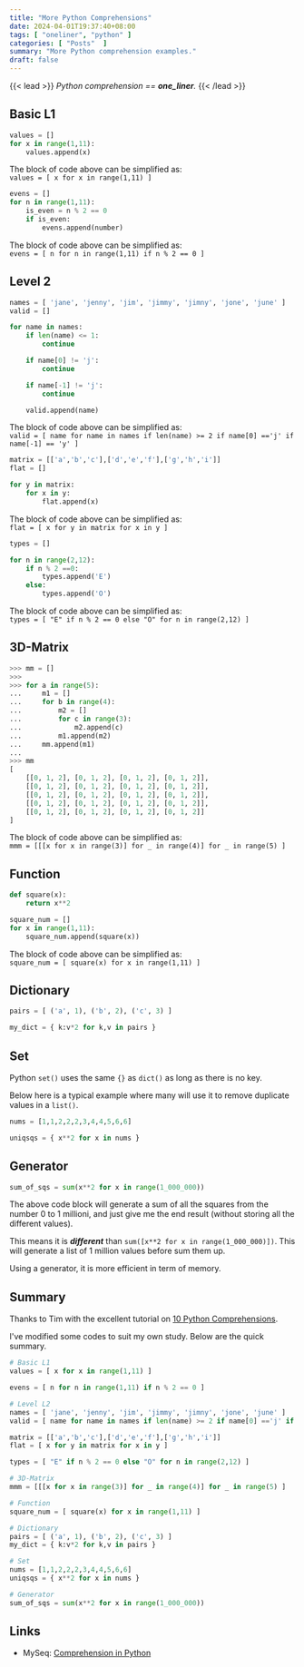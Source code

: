```yaml
---
title: "More Python Comprehensions"
date: 2024-04-01T19:37:40+08:00
tags: [ "oneliner", "python" ]
categories: [ "Posts"  ]
summary: "More Python comprehension examples."
draft: false
---
```

{{< lead >}}
*Python comprehension == ***one_liner***.*
{{< /lead >}}

## Basic L1

```python
values = []
for x in range(1,11):
    values.append(x)
```


The block of code above can be simplified as:  
  `values = [ x for x in range(1,11) ]`

```python
evens = []
for n in range(1,11):
    is_even = n % 2 == 0
    if is_even:
        evens.append(number)
```


The block of code above can be simplified as:  
  `evens = [ n for n in range(1,11) if n % 2 == 0 ]`


## Level 2

```python
names = [ 'jane', 'jenny', 'jim', 'jimmy', 'jimny', 'jone', 'june' ]
valid = []

for name in names:
    if len(name) <= 1:
        continue

    if name[0] != 'j':
        continue

    if name[-1] != 'j':
        continue

    valid.append(name)
```


The block of code above can be simplified as:  
  `valid = [ name for name in names if len(name) >= 2 if name[0] =='j' if name[-1] == 'y' ]`


```python
matrix = [['a','b','c'],['d','e','f'],['g','h','i']]
flat = []

for y in matrix:
    for x in y:
        flat.append(x)
```


The block of code above can be simplified as:  
  `flat = [ x for y in matrix for x in y ]`

```python
types = []

for n in range(2,12):
    if n % 2 ==0:
        types.append('E')
    else:
        types.append('O')
```


The block of code above can be simplified as:  
  `types = [ "E" if n % 2 == 0 else "O" for n in range(2,12) ]`


## 3D-Matrix

```python
>>> mm = []
>>>
>>> for a in range(5):
...     m1 = []
...     for b in range(4):
...         m2 = []
...         for c in range(3):
...             m2.append(c)
...         m1.append(m2)
...     mm.append(m1)
...
>>> mm
[
    [[0, 1, 2], [0, 1, 2], [0, 1, 2], [0, 1, 2]],
    [[0, 1, 2], [0, 1, 2], [0, 1, 2], [0, 1, 2]],
    [[0, 1, 2], [0, 1, 2], [0, 1, 2], [0, 1, 2]],
    [[0, 1, 2], [0, 1, 2], [0, 1, 2], [0, 1, 2]],
    [[0, 1, 2], [0, 1, 2], [0, 1, 2], [0, 1, 2]]
]
```

The block of code above can be simplified as:  
  `mmm = [[[x for x in range(3)] for _ in range(4)] for _ in range(5) ]`

## Function

```python
def square(x):
    return x**2

square_num = []
for x in range(1,11):
    square_num.append(square(x))
```


The block of code above can be simplified as:  
  `square_num = [ square(x) for x in range(1,11) ]`

## Dictionary

```python
pairs = [ ('a', 1), ('b', 2), ('c', 3) ]

my_dict = { k:v*2 for k,v in pairs }
```

## Set

Python `set()` uses the same `{}` as `dict()` as long as there is no key.

Below here is a typical example where many will use it to remove duplicate values in a `list()`.

```python
nums = [1,1,2,2,2,3,4,4,5,6,6]

uniqsqs = { x**2 for x in nums }
```

## Generator

```python
sum_of_sqs = sum(x**2 for x in range(1_000_000))
```

The above code block will generate a sum of all the squares from the number 0 to 1 millioni, and just give me the end result (without storing all the different values). 

This means it is ***different*** than `sum([x**2 for x in range(1_000_000)])`. This will generate a list of 1 million values before sum them up.

Using a generator, it is more efficient in term of memory. 

## Summary

Thanks to Tim with the excellent tutorial on [10 Python Comprehensions](https://www.youtube.com/watch?v=twxE0dEp3qQ).

I've modified some codes to suit my own study. Below are the quick summary.

```python
# Basic L1
values = [ x for x in range(1,11) ]

evens = [ n for n in range(1,11) if n % 2 == 0 ]

# Level L2
names = [ 'jane', 'jenny', 'jim', 'jimmy', 'jimny', 'jone', 'june' ]
valid = [ name for name in names if len(name) >= 2 if name[0] =='j' if name[-1] == 'y' ]

matrix = [['a','b','c'],['d','e','f'],['g','h','i']]
flat = [ x for y in matrix for x in y ]

types = [ "E" if n % 2 == 0 else "O" for n in range(2,12) ]

# 3D-Matrix
mmm = [[[x for x in range(3)] for _ in range(4)] for _ in range(5) ]

# Function
square_num = [ square(x) for x in range(1,11) ]

# Dictionary
pairs = [ ('a', 1), ('b', 2), ('c', 3) ]
my_dict = { k:v*2 for k,v in pairs }

# Set
nums = [1,1,2,2,2,3,4,4,5,6,6]
uniqsqs = { x**2 for x in nums }

# Generator
sum_of_sqs = sum(x**2 for x in range(1_000_000))

```

## Links

 - MySeq: [Comprehension in Python](ihttps://myseq.github.io/posts/python_comprehension/)


